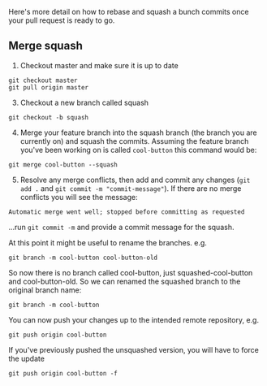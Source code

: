 Here's more detail on how to rebase and squash a bunch commits once your pull request is ready to go.

## Merge squash

1. Checkout master and make sure it is up to date
```
git checkout master
git pull origin master
```

3. Checkout a new branch called squash
```
git checkout -b squash
```
4. Merge your feature branch into the squash branch (the branch you are currently on) and squash the commits. Assuming the feature branch you've been working on is called `cool-button` this command would be:
```
git merge cool-button --squash
```
5. Resolve any merge conflicts, then add and commit any changes (`git add .` and `git commit -m "commit-message"`). If there are no merge conflicts you will see the message:
```
Automatic merge went well; stopped before committing as requested
```
...run `git commit -m` and provide a commit message for the squash.

At this point it might be useful to rename the branches. e.g.
```
git branch -m cool-button cool-button-old
```
So now there is no branch called cool-button, just squashed-cool-button and cool-button-old. So we can renamed the squashed branch to the original branch name: 

```
git branch -m cool-button

```
You can now push your changes up to the intended remote repository, e.g.
```
git push origin cool-button
```

If you've previously pushed the unsquashed version, you will have to force the update
 
```
git push origin cool-button -f
```
